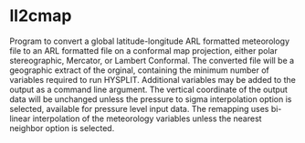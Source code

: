 # ll2cmap
 Program to convert a global latitude-longitude ARL formatted
 meteorology file to an ARL formatted file on a conformal map
 projection, either polar stereographic, Mercator, or Lambert
 Conformal. The converted file will be a geographic extract of
 the orginal, containing the minimum number of variables required
 to run HYSPLIT. Additional variables may be added to the output
 as a command line argument. The vertical coordinate of the output
 data will be unchanged unless the pressure to sigma interpolation
 option is selected, available for pressure level input data.
 The remapping uses bi-linear interpolation of the meteorology
 variables unless the nearest neighbor option is selected.
